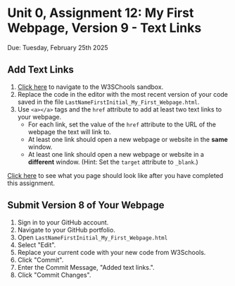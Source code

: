 # Unit 0, Assignment 12: My First Webpage, Version 9 - Text Links
Due: Tuesday, February 25th 2025

## Add Text Links

1. [Click here](https://www.w3schools.com/html/tryit.asp?filename=tryhtml_intro) to navigate to the W3SChools sandbox.
2. Replace the code in the editor with the most recent version of your code saved in the file `LastNameFirstInitial_My_First_Webpage.html`.
3. Use `<a></a>` tags and the `href` attribute to add at least two text links to your webpage.
    * For each link, set the value of the `href` attribute to the URL of the webpage the text will link to.
    * At least one link should open a new webpage or website in the **same** window. 
    * At least one link should open a new webpage or website in a **different** window. (Hint: Set the `target` attribute to `_blank`.)

[Click here](https://mrjswotinsky.github.io/HTML_v9_sample.html) to see what you page should look like after you have completed this assignment.

## Submit Version 8 of Your Webpage

1. Sign in to your GitHub account.
2. Navigate to your GitHub portfolio.
3. Open `LastNameFirstInitial_My_First_Webpage.html`
4. Select "Edit".
5. Replace your current code with your new code from W3Schools.
6. Click "Commit".
7. Enter the Commit Message, "Added text links.".
8. Click "Commit Changes".
